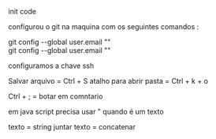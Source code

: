 init code

configurou o git na maquina com os seguintes comandos : 

git config --global user.email "<nome>"     
git config --global user.email "<email>"

configuramos a chave ssh

Salvar arquivo = Ctrl + S
atalho para abrir pasta = Ctrl + k + o

Ctrl + ; = botar em comntario 

em java script precisa usar " quando é um texto 

texto = string
juntar texto = concatenar